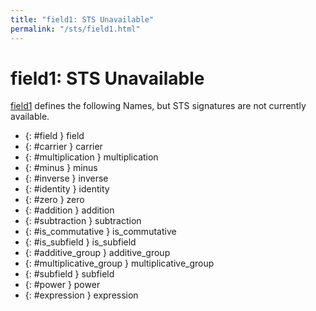 ```yaml
---
title: "field1: STS Unavailable"
permalink: "/sts/field1.html"
---
```


# field1: STS Unavailable


[field1](/cd/field1)
defines the following Names, but STS signatures are not currently available.


 *  {: #field } field
 *  {: #carrier } carrier
 *  {: #multiplication } multiplication
 *  {: #minus } minus
 *  {: #inverse } inverse
 *  {: #identity } identity
 *  {: #zero } zero
 *  {: #addition } addition
 *  {: #subtraction } subtraction
 *  {: #is_commutative } is_commutative
 *  {: #is_subfield } is_subfield
 *  {: #additive_group } additive_group
 *  {: #multiplicative_group } multiplicative_group
 *  {: #subfield } subfield
 *  {: #power } power
 *  {: #expression } expression